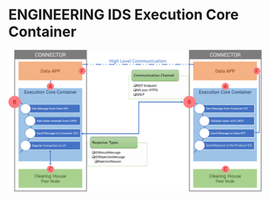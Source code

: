 #  ENGINEERING IDS Execution Core Container

![Execution Core Container Architecture](connector_schema_v1.1.PNG?raw=true "Execution Core Container Architecture")
